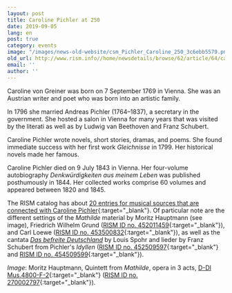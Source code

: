```yaml
---
layout: post
title: Caroline Pichler at 250
date: 2019-09-05
lang: en
post: true
category: events
image: "/images/news-old-website/csm_Pichler_Caroline_250_3c6ebb5579.png"
old_url: http://www.rism.info//home/newsdetails/browse/62/article/64/caroline-pichler-at-250.html
email: ''
author: ''
---
```



Caroline von Greiner was born on 7 September 1769 in Vienna. She was an Austrian writer and poet who was born into an artistic family.

In 1796 she married Andreas Pichler (1764–1837), a secretary in the government. She hosted a salon in Vienna for many years that was visited by the literati as well as by Ludwig van Beethoven and Franz Schubert.

Caroline Pichler wrote novels, short stories, dramas, and poems. She found immediate success with her first work _Gleichnisse_ in 1799. Her historical novels made her famous.

Caroline Pichler died on 9 July 1843 in Vienna. Her four-volume autobiography _Denkwürdigkeiten aus meinem Leben_ was published posthumously in 1844. Her collected works comprise 60 volumes and appeared between 1820 and 1845.

The RISM catalog has about [20 entries for musical sources that are connected with Caroline Pichler](https://opac.rism.info/search?id=pe18012&View=rism&Language=en){:target="_blank"}. Of particular note are the different settings of the _Mathilde_ material by Moritz Hauptmann (see image), Friedrich Wilhelm Grund ([RISM ID no. 452011459](https://opac.rism.info/search?id=452011459&View=rism&Language=en){:target="_blank"}), and Carl Loewe ([RISM ID no. 453500832](https://opac.rism.info/search?id=453500832&View=rism&Language=en){:target="_blank"}), as well as the cantata [_Das befreite Deutschland_](https://opac.rism.info/search?id=1001013878&View=rism&Language=en) by Louis Spohr and lieder by Franz Schubert from Pichler's _Idyllen_ ([RISM ID no. 452509597](https://opac.rism.info/search?id=452509597&View=rism&Language=en){:target="_blank"} and [RISM ID no. 454509599](https://opac.rism.info/search?id=452509599&View=rism&Language=en){:target="_blank"}).


_Image_: Moritz Hauptmann, Quintett from _Mathilde_, opera in 3 acts, [D-Dl Mus.4800-F-2](http://digital.slub-dresden.de/id383785243){:target="_blank"} ([RISM ID no. 270002797](https://opac.rism.info/search?id=270001797&View=rism&Language=en){:target="_blank"}).

<script type="text/javascript">var switchTo5x=true;</script><script type="text/javascript" src="http://w.sharethis.com/button/buttons.js"></script><script type="text/javascript">stLight.options({publisher: "9b601438-1ce1-49d8-bfd7-9cff5df54c17", doNotHash: false, doNotCopy: false, hashAddressBar: false});</script>